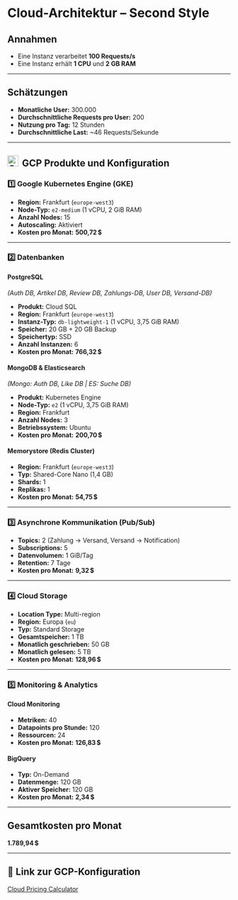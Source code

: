 #  Cloud-Architektur – Second Style

##  Annahmen

- Eine Instanz verarbeitet **100 Requests/s**
- Eine Instanz erhält **1 CPU** und **2 GB RAM**

---

##  Schätzungen

- **Monatliche User:** 300.000  
- **Durchschnittliche Requests pro User:** 200  
- **Nutzung pro Tag:** 12 Stunden  
- **Durchschnittliche Last:** ~46 Requests/Sekunde

---


##   <img src="https://static-00.iconduck.com/assets.00/google-cloud-icon-2048x1646-7admxejz.png" alt="Google Cloud" width="25" style="margin-right: 8px;">GCP Produkte und Konfiguration

### 1️⃣ Google Kubernetes Engine (GKE)

- **Region:** Frankfurt (`europe-west3`)  
- **Node-Typ:** `e2-medium` (1 vCPU, 2 GiB RAM)  
- **Anzahl Nodes:** 15  
- **Autoscaling:** Aktiviert  
- **Kosten pro Monat:** **500,72 $**

---

### 2️⃣ Datenbanken

#### PostgreSQL  
*(Auth DB, Artikel DB, Review DB, Zahlungs-DB, User DB, Versand-DB)*

- **Produkt:** Cloud SQL  
- **Region:** Frankfurt (`europe-west3`)  
- **Instanz-Typ:** `db-lightweight-1` (1 vCPU, 3,75 GiB RAM)  
- **Speicher:** 20 GB + 20 GB Backup  
- **Speichertyp:** SSD  
- **Anzahl Instanzen:** 6  
- **Kosten pro Monat:** **766,32 $**

#### MongoDB & Elasticsearch  
*(Mongo: Auth DB, Like DB | ES: Suche DB)*

- **Produkt:** Kubernetes Engine  
- **Node-Typ:** `e2` (1 vCPU, 3,75 GiB RAM)  
- **Region:** Frankfurt  
- **Anzahl Nodes:** 3  
- **Betriebssystem:** Ubuntu  
- **Kosten pro Monat:** **200,70 $**

#### Memorystore (Redis Cluster)

- **Region:** Frankfurt (`europe-west3`)  
- **Typ:** Shared-Core Nano (1,4 GB)  
- **Shards:** 1  
- **Replikas:** 1  
- **Kosten pro Monat:** **54,75 $**

---

### 3️⃣ Asynchrone Kommunikation (Pub/Sub)

- **Topics:** 2 (Zahlung → Versand, Versand → Notification)  
- **Subscriptions:** 5  
- **Datenvolumen:** 1 GiB/Tag  
- **Retention:** 7 Tage  
- **Kosten pro Monat:** **9,32 $**

---

### 4️⃣ Cloud Storage

- **Location Type:** Multi-region  
- **Region:** Europa (`eu`)  
- **Typ:** Standard Storage  
- **Gesamtspeicher:** 1 TB  
- **Monatlich geschrieben:** 50 GB  
- **Monatlich gelesen:** 5 TB  
- **Kosten pro Monat:** **128,96 $**

---

### 5️⃣ Monitoring & Analytics

#### Cloud Monitoring

- **Metriken:** 40  
- **Datapoints pro Stunde:** 120  
- **Ressourcen:** 24  
- **Kosten pro Monat:** **126,83 $**

#### BigQuery

- **Typ:** On-Demand  
- **Datenmenge:** 120 GB  
- **Aktiver Speicher:** 120 GB  
- **Kosten pro Monat:** **2,34 $**

---

## Gesamtkosten pro Monat

**1.789,94 $**

---

## 🔗 Link zur GCP-Konfiguration

[Cloud Pricing Calculator](https://cloud.google.com/products/calculator?dl=CjhDaVE1WkRZMk16TmtOeTB5WXpFeUxUUmpZVEF0T0RBME1DMWpaREF6WlRJM1lqQXpOR1FRQVE9PRAPGiQxQ0RDQTNGNi04NTlELTQ1MTMtQjhCRS1DNTM1RDYzNTEyNUI)
